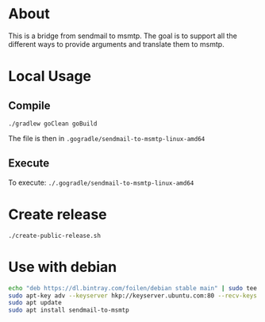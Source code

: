 # About

This is a bridge from sendmail to msmtp. The goal is to support all the different ways to provide arguments and translate them to msmtp.

# Local Usage


## Compile

`./gradlew goClean goBuild` 

The file is then in `.gogradle/sendmail-to-msmtp-linux-amd64`

## Execute

To execute:
`./.gogradle/sendmail-to-msmtp-linux-amd64`

# Create release

`./create-public-release.sh`

# Use with debian

```bash
echo "deb https://dl.bintray.com/foilen/debian stable main" | sudo tee /etc/apt/sources.list.d/foilen.list
sudo apt-key adv --keyserver hkp://keyserver.ubuntu.com:80 --recv-keys 379CE192D401AB61
sudo apt update
sudo apt install sendmail-to-msmtp
```
